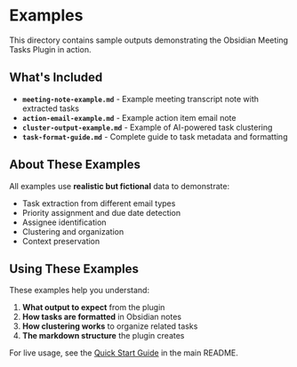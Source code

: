 # Examples

This directory contains sample outputs demonstrating the Obsidian Meeting Tasks Plugin in action.

## What's Included

- **`meeting-note-example.md`** - Example meeting transcript note with extracted tasks
- **`action-email-example.md`** - Example action item email note
- **`cluster-output-example.md`** - Example of AI-powered task clustering
- **`task-format-guide.md`** - Complete guide to task metadata and formatting

## About These Examples

All examples use **realistic but fictional** data to demonstrate:
- Task extraction from different email types
- Priority assignment and due date detection
- Assignee identification
- Clustering and organization
- Context preservation

## Using These Examples

These examples help you understand:
1. **What output to expect** from the plugin
2. **How tasks are formatted** in Obsidian notes
3. **How clustering works** to organize related tasks
4. **The markdown structure** the plugin creates

For live usage, see the [Quick Start Guide](../README.md#-quick-start) in the main README.
